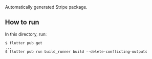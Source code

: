 Automatically generated Stripe package.

## How to run

In this directory, run:

```console
$ flutter pub get
...
$ flutter pub run build_runner build --delete-conflicting-outputs
```
